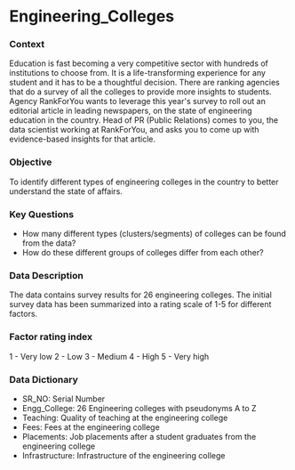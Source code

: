# Engineering_Colleges
### Context
Education is fast becoming a very competitive sector with hundreds of institutions to choose from. It is a life-transforming experience for any student and it has to be a thoughtful decision. There are ranking agencies that do a survey of all the colleges to provide more insights to students. Agency RankForYou wants to leverage this year's survey to roll out an editorial article in leading newspapers, on the state of engineering education in the country. Head of PR (Public Relations) comes to you, the data scientist working at RankForYou, and asks you to come up with evidence-based insights for that article.

### Objective
To identify different types of engineering colleges in the country to better understand the state of affairs.

### Key Questions
- How many different types (clusters/segments) of colleges can be found from the data?
- How do these different groups of colleges differ from each other?

### Data Description
The data contains survey results for 26 engineering colleges. The initial survey data has been summarized into a rating scale of 1-5 for different factors.

### Factor rating index

1 - Very low
2 - Low
3 - Medium
4 - High
5 - Very high

### Data Dictionary

- SR_NO: Serial Number
- Engg_College: 26 Engineering colleges with pseudonyms A to Z
- Teaching: Quality of teaching at the engineering college
- Fees: Fees at the engineering college
- Placements: Job placements after a student graduates from the engineering college
- Infrastructure: Infrastructure of the engineering college
